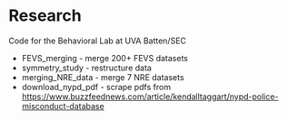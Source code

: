 # Research
Code for the Behavioral Lab at UVA Batten/SEC

* FEVS_merging - merge 200+ FEVS datasets
* symmetry_study - restructure data
* merging_NRE_data - merge 7 NRE datasets
* download_nypd_pdf - scrape pdfs from https://www.buzzfeednews.com/article/kendalltaggart/nypd-police-misconduct-database
